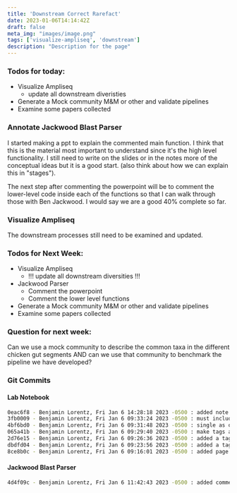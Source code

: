 ```yaml
---
title: 'Downstream Correct Rarefact'
date: 2023-01-06T14:14:42Z
draft: false
meta_img: "images/image.png"
tags: ['visualize-ampliseq', 'downstream']
description: "Description for the page"
---
```


### Todos for today:

- Visualize Ampliseq
  - update all downstream diveristies
- Generate a Mock community M&M or other and validate pipelines
- Examine some papers collected

### Annotate Jackwood Blast Parser

I started making a ppt to explain the commented main function. I think that this is the material most important to understand since it's the high level functionality. I still need to write on the slides or in the notes more of the conceptual ideas but it is a good start. (also think about how we can explain this in "stages"). 

The next step after commenting the powerpoint will be to comment the lower-level code inside each of the functions so that I can walk through those with Ben Jackwood. I would say we are a good 40% complete so far. 

### Visualize Ampliseq

The downstream processes still need to be examined and updated. 

### Todos for Next Week:

- Visualize Ampliseq
  - !!! update all downstream diversities !!!
- Jackwood Parser
  - Comment the powerpoint
  - Comment the lower level functions
- Generate a Mock community M&M or other and validate pipelines
- Examine some papers collected

### Question for next week:

Can we use a mock community to describe the common taxa in the different chicken gut segments AND can we use that community to benchmark the pipeline we have developed?

### Git Commits

#### Lab Notebook

```bash
0eac6f8 - Benjamin Lorentz, Fri Jan 6 14:28:18 2023 -0500 : added note about blast parser
3fb0009 - Benjamin Lorentz, Fri Jan 6 09:33:24 2023 -0500 : must include tag.html
4bf6bd0 - Benjamin Lorentz, Fri Jan 6 09:31:48 2023 -0500 : single as opposed to double
065a41b - Benjamin Lorentz, Fri Jan 6 09:29:40 2023 -0500 : make tags a list as opposed to hyphens
2d76e15 - Benjamin Lorentz, Fri Jan 6 09:26:36 2023 -0500 : added a tag html and rendered todays page
dbdfd04 - Benjamin Lorentz, Fri Jan 6 09:23:56 2023 -0500 : added a tag definition
8ce8b0c - Benjamin Lorentz, Fri Jan 6 09:16:01 2023 -0500 : added page for friday
```

#### Jackwood Blast Parser

```bash
4d4f09c - Benjamin Lorentz, Fri Jan 6 11:42:43 2023 -0500 : added comments to main()
```